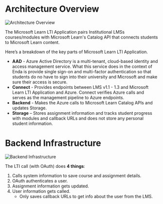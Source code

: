# Architecture Overview

![Architecture Overview](https://github.com/microsoft/Learn-LTI/blob/DavisTJoseph-patch-1/images/Architecture.Overview.png)

The Microsoft Learn LTI Application pairs Institutional LMSs courses/modules with Microsoft Learn's Catalog API that connects students to Microsoft Learn content.

Here’s a breakdown of the key parts of Microsoft Learn LTI Application.
* **AAD** - Azure Active Directory is a multi-tenant, cloud-based identity and access management service. What this service does in the context of Enda is provide single sign-on and multi-factor authentication so that students do no have to sign into their university and Microsoft and make sure their access is secure.
* **Connect** - Provides endpoints between LMS v1.1 - 1.3 and Microsoft Learn LTI Application and Azure. Connect verifies Azure calls and serves as the management pipeline to Azure endpoints.
* **Backend** - Makes the Azure calls to Microsoft Learn Catalog APIs and updates Storage.
* **Storage** – Stores assignment information and tracks student progress with modules and callback URLs and does not store any personal student information.

# Backend Infrastructure

![Backend Infrastructure](https://github.com/microsoft/Learn-LTI/blob/DavisTJoseph-patch-1/images/Architecture.Backend.png)

The LTI call (with OAuth) does **4 things**:
1. Calls system information to save course and assignment details.
2. OAuth authenticates a user.
3. Assignment information gets updated.
4. User information gets called.
   * Only saves callback URLs to get info about the user from the LMS.
